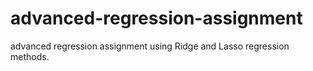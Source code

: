 # advanced-regression-assignment
advanced regression assignment using Ridge and Lasso regression methods.
